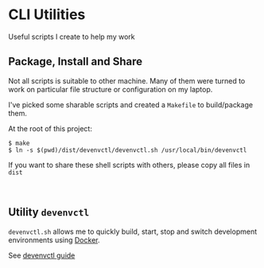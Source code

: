 # CLI Utilities

Useful scripts I create to help my work

## Package, Install and Share

Not all scripts is suitable to other machine. Many of them were turned to work on particular file structure or configuration on my laptop. 

I've picked some sharable scripts and created a `Makefile` to build/package them. 

At the root of this project:

```
$ make
$ ln -s $(pwd)/dist/devenvctl/devenvctl.sh /usr/local/bin/devenvctl 
```

If you want to share these shell scripts with others, please copy all files in `dist`

<br>


## Utility `devenvctl`

`devenvctl.sh` allows me to quickly build, start, stop and switch development environments using [Docker](https://www.docker.com/). 

See [devenvctl guide](docs/devenvctl.md)
